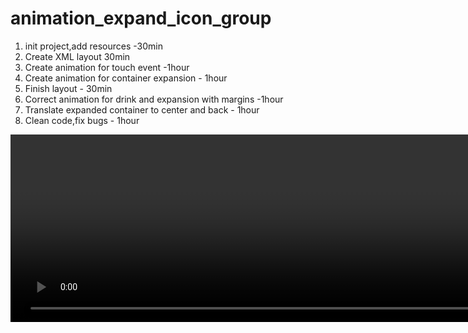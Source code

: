 # animation_expand_icon_group

1) init project,add resources -30min
2) Create XML layout 30min
3) Create animation for touch event -1hour
4) Create animation for container expansion - 1hour
5) Finish layout - 30min
6) Correct animation for drink and expansion with margins -1hour
7) Translate expanded container to center and back - 1hour
8) Clean code,fix bugs - 1hour

<video src="https://github.com/mironoff2007/animation_expand_icon_group/blob/master/animation_icons_block_preview.mp4" width="1500" height="300"/>


